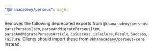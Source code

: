 ```yaml
---
"@khanacademy/perseus": major
---
```


Removes the following deprecated exports from `@khanacademy/perseus`: `parsePerseusItem`, `parseAndMigratePerseusItem`, `parseAndMigratePerseusArticle`, `isSuccess`, `isFailure`, `Result`, `Success`, `Failure`. Clients should import these from `@khanacademy/perseus-core` instead.
